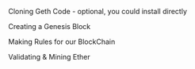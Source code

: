 Cloning Geth Code - optional, you could install directly

Creating a Genesis Block

Making Rules for our BlockChain

Validating & Mining Ether

